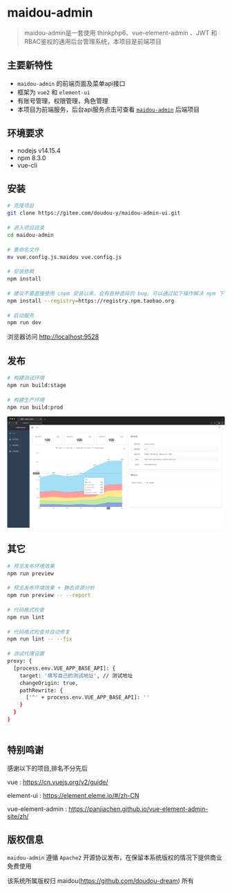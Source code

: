 maidou-admin
===============
>maidou-admin是一套使用 thinkphp6、vue-element-admin  、JWT 和 RBAC鉴权的通用后台管理系统，本项目是前端项目

## 主要新特性
* `maidou-admin` 的前端页面及菜单api接口
* 框架为 `vue2` 和 `element-ui`
* 有账号管理，权限管理，角色管理
* 本项目为前端服务，后台api服务点击可查看 [`maidou-admin`](https://gitee.com/doudou-y/maidou-admin-api) 后端项目

## 环境要求
* nodejs v14.15.4
* npm 8.3.0
* vue-cli

## 安装

```bash
# 克隆项目
git clone https://gitee.com/doudou-y/maidou-admin-ui.git

# 进入项目目录
cd maidou-admin

# 重命名文件
mv vue.config.js.maidou vue.config.js

# 安装依赖
npm install

# 建议不要直接使用 cnpm 安装以来，会有各种诡异的 bug。可以通过如下操作解决 npm 下载速度慢的问题
npm install --registry=https://registry.npm.taobao.org

# 启动服务
npm run dev
```

浏览器访问 [http://localhost:9528](http://localhost:9528)

## 发布

```bash
# 构建测试环境
npm run build:stage

# 构建生产环境
npm run build:prod
```
![图片](/doc/1643373317475-1.jpg)
## 其它

```bash
# 预览发布环境效果
npm run preview

# 预览发布环境效果 + 静态资源分析
npm run preview -- --report

# 代码格式检查
npm run lint

# 代码格式检查并自动修复
npm run lint -- --fix

# 测试代理设置
proxy: {
  [process.env.VUE_APP_BASE_API]: {
    target: '填写自己的测试地址', // 测试地址
    changeOrigin: true,
    pathRewrite: {
      ['^' + process.env.VUE_APP_BASE_API]: ''
    }
  }
}
   
```

## 特别鸣谢
感谢以下的项目,排名不分先后

vue : https://cn.vuejs.org/v2/guide/

element-ui : https://element.eleme.io/#/zh-CN

vue-element-admin : https://panjiachen.github.io/vue-element-admin-site/zh/

## 版权信息
`maidou-admin` 遵循 `Apache2` 开源协议发布，在保留本系统版权的情况下提供商业免费使用

该系统所属版权归 maidou(https://github.com/doudou-dream) 所有
